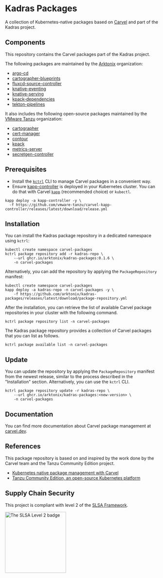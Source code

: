 # Kadras Packages

A collection of Kubernetes-native packages based on [Carvel](https://carvel.dev) and part of the Kadras project.

## Components

This repository contains the Carvel packages part of the Kadras project.

The following packages are maintained by the [Arktonix](https://github.com/arktonix) organization:

* [argo-cd](https://github.com/arktonix/package-for-argo-cd)
* [cartographer-blueprints](https://github.com/arktonix/cartographer-blueprints)
* [fluxcd-source-controller](https://github.com/arktonix/package-for-fluxcd-source-controller)
* [knative-eventing](https://github.com/arktonix/package-for-knative-eventing)
* [knative-serving](https://github.com/arktonix/package-for-knative-serving)
* [kpack-dependencies](https://github.com/arktonix/kpack-dependencies)
* [tekton-pipelines](https://github.com/arktonix/package-for-tekton-pipelines)

It also includes the following open-source packages maintained by the [VMware Tanzu](https://github.com/vmware-tanzu) organization:

* [cartographer](https://github.com/vmware-tanzu/package-for-cartographer)
* [cert-manager](https://github.com/vmware-tanzu/community-edition/tree/main/addons/packages/cert-manager)
* [contour](https://github.com/vmware-tanzu/community-edition/tree/main/addons/packages/contour)
* [kpack](https://github.com/vmware-tanzu/package-for-kpack)
* [metrics-server](https://github.com/vmware-tanzu/community-edition/tree/main/addons/packages/metrics-server)
* [secretgen-controller](https://github.com/vmware-tanzu/carvel-secretgen-controller)

## Prerequisites

* Install the [`kctrl`](https://carvel.dev/kapp-controller/docs/latest/install/#installing-kapp-controller-cli-kctrl) CLI to manage Carvel packages in a convenient way.
* Ensure [kapp-controller](https://carvel.dev/kapp-controller) is deployed in your Kubernetes cluster. You can do that with Carvel
[`kapp`](https://carvel.dev/kapp/docs/latest/install) (recommended choice) or `kubectl`.

```shell
kapp deploy -a kapp-controller -y \
  -f https://github.com/vmware-tanzu/carvel-kapp-controller/releases/latest/download/release.yml
```

## Installation

You can install the Kadras package repository in a dedicated namespace using `kctrl`:

```shell
kubectl create namespace carvel-packages
kctrl package repository add -r kadras-repo \
    --url ghcr.io/arktonix/kadras-packages:0.1.6 \
    -n carvel-packages
```

Alternatively, you can add the repository by applying the `PackageRepository` manifest:

```shell
kubectl create namespace carvel-packages
kapp deploy -a kadras-repo -n carvel-packages -y \
    -f https://github.com/arktonix/kadras-packages/releases/latest/download/package-repository.yml
```

After the installation, you can retrieve the list of available Carvel package repositories in your cluster
with the following command.

```shell
kctrl package repository list -n carvel-packages
```

The Kadras package repository provides a collection of Carvel packages that you can list as follows.

```shell
kctrl package available list -n carvel-packages
```

## Update

You can update the repository by applying the `PackageRepository` manifest from the newest release, similar
to the process described in the "Installation" section. Alternatively, you can use the `kctrl` CLI.

```shell
kctrl package repository update -r kadras-repo \
    --url ghcr.io/arktonix/kadras-packages:<new-version> \
    -n carvel-packages
```

## Documentation

You can find more documentation about Carvel package management at [carvel.dev](https://carvel.dev/kapp-controller/docs/latest/packaging).

## References

This package repository is based on and inspired by the work done by the Carvel team and the
Tanzu Community Edition project.

* [Kubernetes native package management with Carvel](https://carvel.dev/kapp-controller/docs/latest/packaging)
* [Tanzu Community Edition, an open-source Kubernetes platform](https://tanzucommunityedition.io)

## Supply Chain Security

This project is compliant with level 2 of the [SLSA Framework](https://slsa.dev).

<img src="https://slsa.dev/images/SLSA-Badge-full-level2.svg" alt="The SLSA Level 2 badge" width=200>
